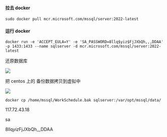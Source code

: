 

#### 拉去 docker 

#### 

```
sudo docker pull mcr.microsoft.com/mssql/server:2022-latest
```



#### 运行  docker 



```
docker run -e 'ACCEPT_EULA=Y' -e 'SA_PASSWORD=8llq$yiz$FjJXbQh,,,DDAA' -p 1433:1433 --name sqlserver -d mcr.microsoft.com/mssql/server:2022-latest
```





还原数据库



 ![](https://gitee.com/N2N/note_images/raw/00995c71211176dbf7078a68d5a709b53f28c320/Snipaste_2023-11-25_23-53-30.png)





把 centos 上的 备份数据拷贝到虚拟中

![](https://gitee.com/N2N/note_images/raw/67175a46dda8591d62b9ff2903e4cabb7bd3b5ca/Snipaste_2023-11-25_23-57-00.png)



```
docker cp /home/mssql/WorkSchedule.bak sqlserver:/var/opt/mssql/data/
```



117.72.43.18

sa

8llq$yiz$FjJXbQh,,,DDAA

